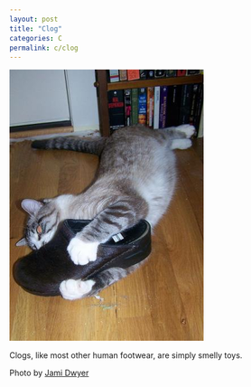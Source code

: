 ```yaml
---
layout: post
title: "Clog"
categories: C
permalink: c/clog
---
```


<img src="/images/c/clog.jpg">

Clogs, like most other human footwear, are simply smelly toys.

Photo by <a href="http://www.flickr.com/photos/jamidwyer/2721570238/">Jami Dwyer</a>